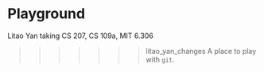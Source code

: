# Playground

Litao Yan taking CS 207, CS 109a, MIT 6.306



>>>>>>> litao_yan_changes
A place to play with `git`.
